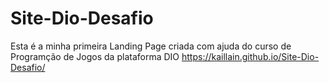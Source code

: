 # Site-Dio-Desafio
Esta é a minha primeira Landing Page criada com ajuda do curso de Programção de Jogos da plataforma DIO
https://kaillain.github.io/Site-Dio-Desafio/
